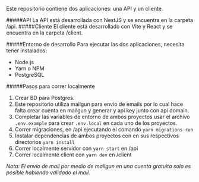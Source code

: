 Este repositorio contiene dos aplicaciones: una API y un cliente.

#####API
La API está desarrollada con NestJS y se encuentra en la carpeta /api.
#####Cliente
El cliente está desarrollado con Vite y React y se encuentra en la carpeta /client.

#####Entorno de desarrollo
Para ejecutar las dos aplicaciones, necesita tener instalados:

- Node.js
- Yarn o NPM
- PostgreSQL

#####Pasos para correr localmente

1. Crear BD para Postgres.
2. Este repositorio utiliza mailgun para envío de emails por lo cual hace falta crear cuenta en mailgun y generar y api key junto con api domain.
3. Completar las variables de entorno de ambos proyectos usar el archivo `.env.example` para crear `.env.local` en cada uno de los proyectos.
4. Correr migraciones, en /api ejecutando el comando `yarn migrations-run`
5. Instalar dependencias de ambos proyectos con en sus respectivos directorios `yarn install`
6. Correr localmente servidor con `yarn start` en /api
7. Correr localmente client con `yarn dev` en /client

_Nota: El envío de mail por medio de mailgun en una cuenta gratuita solo es posible habiendo validado el mail._

